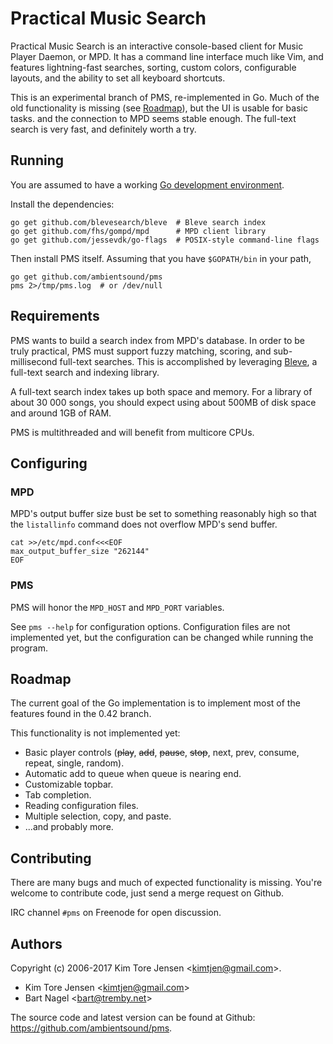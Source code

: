 # Practical Music Search

Practical Music Search is an interactive console-based client for Music Player Daemon, or MPD. It has a command line interface much like Vim, and features lightning-fast searches, sorting, custom colors, configurable layouts, and the ability to set all keyboard shortcuts.

This is an experimental branch of PMS, re-implemented in Go. Much of the old functionality is missing (see [Roadmap](#roadmap)), but the UI is usable for basic tasks. and the connection to MPD seems stable enough. The full-text search is very fast, and definitely worth a try.


## Running

You are assumed to have a working [Go development environment](https://golang.org/doc/install).

Install the dependencies:

```
go get github.com/blevesearch/bleve  # Bleve search index
go get github.com/fhs/gompd/mpd      # MPD client library
go get github.com/jessevdk/go-flags  # POSIX-style command-line flags
```

Then install PMS itself. Assuming that you have `$GOPATH/bin` in your path,

```
go get github.com/ambientsound/pms
pms 2>/tmp/pms.log  # or /dev/null
```


## Requirements

PMS wants to build a search index from MPD's database. In order to be truly practical, PMS must support fuzzy matching, scoring, and sub-millisecond full-text searches. This is accomplished by leveraging [Bleve](https://github.com/blevesearch/bleve), a full-text search and indexing library.

A full-text search index takes up both space and memory. For a library of about 30 000 songs, you should expect using about 500MB of disk space and around 1GB of RAM.

PMS is multithreaded and will benefit from multicore CPUs.


## Configuring

### MPD

MPD's output buffer size bust be set to something reasonably high so that the `listallinfo` command does not overflow MPD's send buffer.

```
cat >>/etc/mpd.conf<<<EOF
max_output_buffer_size "262144"
EOF
```

### PMS

PMS will honor the `MPD_HOST` and `MPD_PORT` variables.

See `pms --help` for configuration options. Configuration files are not implemented yet, but the configuration can be changed while running the program.


## Roadmap

The current goal of the Go implementation is to implement most of the features found in the 0.42 branch.

This functionality is not implemented yet:

* Basic player controls (~~play~~, ~~add~~, ~~pause~~, ~~stop~~, next, prev, consume, repeat, single, random).
* Automatic add to queue when queue is nearing end.
* Customizable topbar.
* Tab completion.
* Reading configuration files.
* Multiple selection, copy, and paste.
* ...and probably more.


## Contributing

There are many bugs and much of expected functionality is missing. You're welcome to contribute code, just send a merge request on Github.

IRC channel `#pms` on Freenode for open discussion.


## Authors

Copyright (c) 2006-2017 Kim Tore Jensen <<kimtjen@gmail.com>>.

* Kim Tore Jensen <<kimtjen@gmail.com>>
* Bart Nagel <<bart@tremby.net>>

The source code and latest version can be found at Github:
<https://github.com/ambientsound/pms>.
